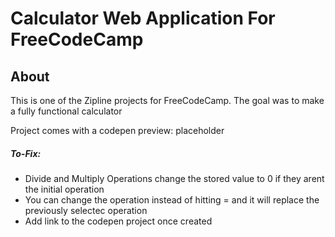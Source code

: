 # Calculator Web Application For FreeCodeCamp

## About
This is one of the Zipline projects for FreeCodeCamp. The goal was to make a fully functional calculator 

Project comes with a codepen preview: placeholder

##### To-Fix:
* Divide and Multiply Operations change the stored value to 0 if they arent the initial operation
* You can change the operation instead of hitting = and it will replace the previously selectec operation 
* Add link to the codepen project once created